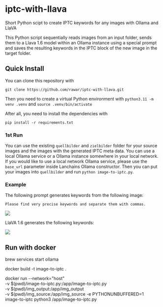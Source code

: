 # iptc-with-llava
Short Python scipt to create IPTC keywords for any images with Ollama and LlaVA 

This Python script sequentially reads images from an input folder, sends them to a Llava 1.6 model within an Ollama instance using a special prompt and saves the resulting keywords in the IPTC block of the new image in the target folder.

## Quick Install

You can clone this repository with

```git clone https://github.com/rawar/iptc-with-llava.git```

Then you need to create a virtual Python environment with
```python3.11 -m venv .venv``` and ```source .venv/bin/activate```


After all, you need to install the dependencies with

```pip install -r requirements.txt```

### 1st Run

You can use the existing ```quellbilder``` and ```zielbilder``` folder for your source images and the images with the generated IPTC meta data.
You can use a local Ollama service or a Ollama instance somewhere in your local network. If you would like to use a local network Ollama service, please
use the ```base_url``` parameter inside Lanchains Ollama constructor.
Then you can put your images into ```quellbilder``` and run ```python image-to-iptc.py```. 

### Example

The following prompt generates keywords from the following image:

```Please find very precise keywords and separate them with commas.```

![](quellbilder/pfau.jpg)

LlaVA 1.6 generates the following keywords:

![](iptc-keywords-photometaedit.png)

## Run with docker
brew services start ollama

docker build -t image-to-iptc .

docker run --network="host" \
           -v $(pwd)/image-to-iptc.py:/app/image-to-iptc.py \
           -v $(pwd)/img_output:/app/img_output \
           -v $(pwd)/img_source:/app/img_source -e PYTHONUNBUFFERED=1 \
           image-to-iptc python3 /app/image-to-iptc.py